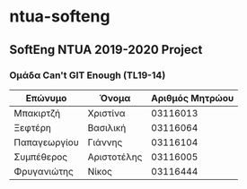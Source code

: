 # ntua-softeng
## SoftEng NTUA 2019-2020 Project
### Oμάδα Can't GIT Enough (TL19-14)
[//]: # (Αλφαβητικά, επώνυμο)

Επώνυμο | Όνομα | Αριθμός Μητρώου
--- | --- | ---
Μπακιρτζή | Χριστίνα | 03116013
Ξεφτέρη | Βασιλική | 03116064
Παπαγεωργίου | Γιάννης | 03116104
Συμπέθερος | Αριστοτέλης  | 03116005
Φρυγανιώτης | Νίκος | 03116444







